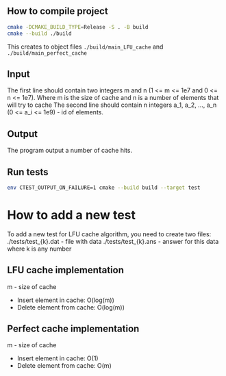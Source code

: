 ## How to compile project
```bash
cmake -DCMAKE_BUILD_TYPE=Release -S . -B build
cmake --build ./build
```
This creates to object files `./build/main_LFU_cache` and `./build/main_perfect_cache`

## Input
The first line should contain two integers m and n (1 <= m <= 1e7 and 0 <= n <= 1e7). Where m is the size of cache and n is a number of elements that will try to cache
The second line should contain n integers a_1, a_2, ..., a_n (0 <= a_i <= 1e9) - id of elements.

## Output
The program output a number of cache hits.

## Run tests
```bash
env CTEST_OUTPUT_ON_FAILURE=1 cmake --build build --target test
```

# How to add a new test
To add a new test for LFU cache algorithm, you need to create two files:
./tests/test_{k}.dat - file with data
./tests/test_{k}.ans - answer for this data
where k is any number

## LFU cache implementation
m - size of cache
- Insert element in cache: O(log(m))
- Delete element from cache: O(log(m))

## Perfect cache implementation
m - size of cache
- Insert element in cache: O(1)
- Delete element from cache: O(m)